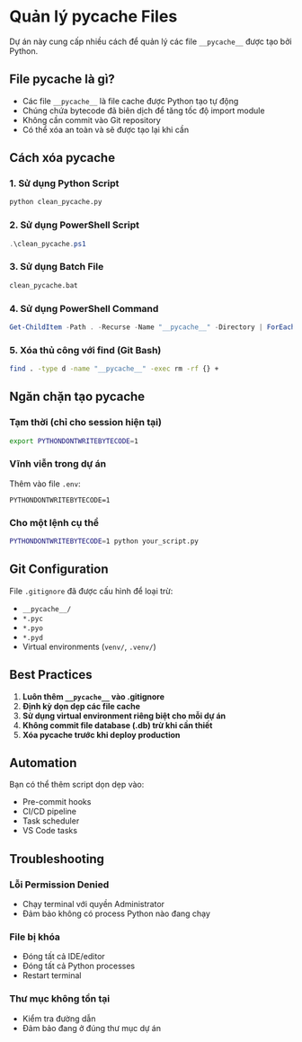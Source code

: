 # Quản lý __pycache__ Files

Dự án này cung cấp nhiều cách để quản lý các file `__pycache__` được tạo bởi Python.

## File __pycache__ là gì?

- Các file `__pycache__` là file cache được Python tạo tự động
- Chúng chứa bytecode đã biên dịch để tăng tốc độ import module
- Không cần commit vào Git repository
- Có thể xóa an toàn và sẽ được tạo lại khi cần

## Cách xóa __pycache__

### 1. Sử dụng Python Script
```bash
python clean_pycache.py
```

### 2. Sử dụng PowerShell Script
```powershell
.\clean_pycache.ps1
```

### 3. Sử dụng Batch File
```cmd
clean_pycache.bat
```

### 4. Sử dụng PowerShell Command
```powershell
Get-ChildItem -Path . -Recurse -Name "__pycache__" -Directory | ForEach-Object { Remove-Item $_ -Recurse -Force; Write-Host "Deleted: $_" }
```

### 5. Xóa thủ công với find (Git Bash)
```bash
find . -type d -name "__pycache__" -exec rm -rf {} +
```

## Ngăn chặn tạo __pycache__

### Tạm thời (chỉ cho session hiện tại)
```bash
export PYTHONDONTWRITEBYTECODE=1
```

### Vĩnh viễn trong dự án
Thêm vào file `.env`:
```
PYTHONDONTWRITEBYTECODE=1
```

### Cho một lệnh cụ thể
```bash
PYTHONDONTWRITEBYTECODE=1 python your_script.py
```

## Git Configuration

File `.gitignore` đã được cấu hình để loại trừ:
- `__pycache__/`
- `*.pyc`
- `*.pyo`
- `*.pyd`
- Virtual environments (`venv/`, `.venv/`)

## Best Practices

1. **Luôn thêm `__pycache__` vào .gitignore**
2. **Định kỳ dọn dẹp các file cache**
3. **Sử dụng virtual environment riêng biệt cho mỗi dự án**
4. **Không commit file database (.db) trừ khi cần thiết**
5. **Xóa __pycache__ trước khi deploy production**

## Automation

Bạn có thể thêm script dọn dẹp vào:
- Pre-commit hooks
- CI/CD pipeline
- Task scheduler
- VS Code tasks

## Troubleshooting

### Lỗi Permission Denied
- Chạy terminal với quyền Administrator
- Đảm bảo không có process Python nào đang chạy

### File bị khóa
- Đóng tất cả IDE/editor
- Đóng tất cả Python processes
- Restart terminal

### Thư mục không tồn tại
- Kiểm tra đường dẫn
- Đảm bảo đang ở đúng thư mục dự án
